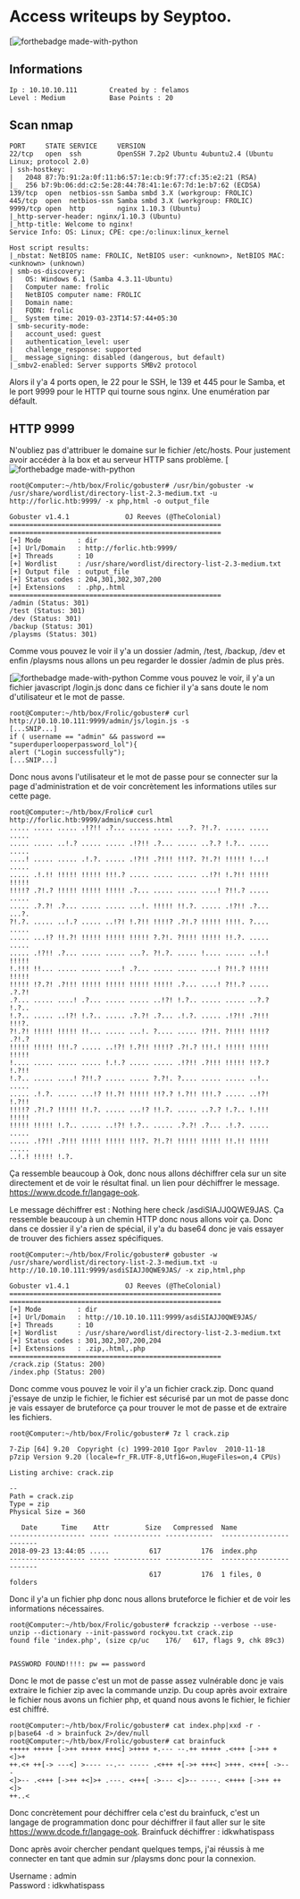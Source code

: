 # Access writeups by Seyptoo.

[![forthebadge made-with-python](https://image.noelshack.com/fichiers/2019/12/6/1553333910-capture-du-2019-03-23-10-37-40.png)

Informations
----
    Ip : 10.10.10.111        Created by : felamos
    Level : Medium           Base Points : 20

Scan nmap
----
    PORT     STATE SERVICE     VERSION
    22/tcp   open  ssh         OpenSSH 7.2p2 Ubuntu 4ubuntu2.4 (Ubuntu Linux; protocol 2.0)
    | ssh-hostkey: 
    |   2048 87:7b:91:2a:0f:11:b6:57:1e:cb:9f:77:cf:35:e2:21 (RSA)
    |_  256 b7:9b:06:dd:c2:5e:28:44:78:41:1e:67:7d:1e:b7:62 (ECDSA)
    139/tcp  open  netbios-ssn Samba smbd 3.X (workgroup: FROLIC)
    445/tcp  open  netbios-ssn Samba smbd 3.X (workgroup: FROLIC)
    9999/tcp open  http        nginx 1.10.3 (Ubuntu)
    |_http-server-header: nginx/1.10.3 (Ubuntu)
    |_http-title: Welcome to nginx!
    Service Info: OS: Linux; CPE: cpe:/o:linux:linux_kernel

    Host script results:
    |_nbstat: NetBIOS name: FROLIC, NetBIOS user: <unknown>, NetBIOS MAC: <unknown> (unknown)
    | smb-os-discovery: 
    |   OS: Windows 6.1 (Samba 4.3.11-Ubuntu)
    |   Computer name: frolic
    |   NetBIOS computer name: FROLIC
    |   Domain name: 
    |   FQDN: frolic
    |_  System time: 2019-03-23T14:57:44+05:30
    | smb-security-mode: 
    |   account_used: guest
    |   authentication_level: user
    |   challenge_response: supported
    |_  message_signing: disabled (dangerous, but default)
    |_smbv2-enabled: Server supports SMBv2 protocol

Alors il y'a 4 ports open, le 22 pour le SSH, le 139 et 445 pour le Samba, et le port 9999 pour le HTTP qui tourne sous nginx. Une enumération par défault.

HTTP 9999
----
N'oubliez pas d'attribuer le domaine sur le fichier /etc/hosts. Pour justement avoir accéder à la box et au serveur HTTP sans problème.
[![forthebadge made-with-python](https://media.discordapp.net/attachments/556442801085218827/558951107431235596/unknown.png)

    root@Computer:~/htb/box/Frolic/gobuster# /usr/bin/gobuster -w /usr/share/wordlist/directory-list-2.3-medium.txt -u http://forlic.htb:9999/ -x php,html -o output_file

    Gobuster v1.4.1              OJ Reeves (@TheColonial)
    =====================================================
    =====================================================
    [+] Mode         : dir
    [+] Url/Domain   : http://forlic.htb:9999/
    [+] Threads      : 10
    [+] Wordlist     : /usr/share/wordlist/directory-list-2.3-medium.txt
    [+] Output file  : output_file
    [+] Status codes : 204,301,302,307,200
    [+] Extensions   : .php,.html
    =====================================================
    /admin (Status: 301)
    /test (Status: 301)
    /dev (Status: 301)
    /backup (Status: 301)
    /playsms (Status: 301)

Comme vous pouvez le voir il y'a un dossier /admin, /test, /backup, /dev et enfin /playsms nous allons un peu regarder le dossier /admin de plus près.

[![forthebadge made-with-python](https://cdn.discordapp.com/attachments/556442801085218827/558962528311443466/unknown.png)
Comme vous pouvez le voir, il y'a un fichier javascript /login.js donc dans ce fichier il y'a sans doute le nom d'utilisateur et le mot de passe.


    root@Computer:~/htb/box/Frolic/gobuster# curl http://10.10.10.111:9999/admin/js/login.js -s
    [...SNIP...]
    if ( username == "admin" && password == "superduperlooperpassword_lol"){
    alert ("Login successfully");
    [...SNIP...]
    
Donc nous avons l'utilisateur et le mot de passe pour se connecter sur la page d'administration et de voir concrètement les informations utiles sur cette page.

    root@Computer:~/htb/box/Frolic# curl http://forlic.htb:9999/admin/success.html
    ..... ..... ..... .!?!! .?... ..... ..... ...?. ?!.?. ..... ..... .....
    ..... ..... ..!.? ..... ..... .!?!! .?... ..... ..?.? !.?.. ..... .....
    ....! ..... ..... .!.?. ..... .!?!! .?!!! !!!?. ?!.?! !!!!! !...! .....
    ..... .!.!! !!!!! !!!!! !!!.? ..... ..... ..... ..!?! !.?!! !!!!! !!!!!
    !!!!? .?!.? !!!!! !!!!! !!!!! .?... ..... ..... ....! ?!!.? ..... .....
    ..... .?.?! .?... ..... ..... ...!. !!!!! !!.?. ..... .!?!! .?... ...?.
    ?!.?. ..... ..!.? ..... ..!?! !.?!! !!!!? .?!.? !!!!! !!!!. ?.... .....
    ..... ...!? !!.?! !!!!! !!!!! !!!!! ?.?!. ?!!!! !!!!! !!.?. ..... .....
    ..... .!?!! .?... ..... ..... ...?. ?!.?. ..... !.... ..... ..!.! !!!!!
    !.!!! !!... ..... ..... ....! .?... ..... ..... ....! ?!!.? !!!!! !!!!!
    !!!!! !?.?! .?!!! !!!!! !!!!! !!!!! !!!!! .?... ....! ?!!.? ..... .?.?!
    .?... ..... ....! .?... ..... ..... ..!?! !.?.. ..... ..... ..?.? !.?..
    !.?.. ..... ..!?! !.?.. ..... .?.?! .?... .!.?. ..... .!?!! .?!!! !!!?.
    ?!.?! !!!!! !!!!! !!... ..... ...!. ?.... ..... !?!!. ?!!!! !!!!? .?!.?
    !!!!! !!!!! !!!.? ..... ..!?! !.?!! !!!!? .?!.? !!!.! !!!!! !!!!! !!!!!
    !.... ..... ..... ..... !.!.? ..... ..... .!?!! .?!!! !!!!! !!?.? !.?!!
    !.?.. ..... ....! ?!!.? ..... ..... ?.?!. ?.... ..... ..... ..!.. .....
    ..... .!.?. ..... ...!? !!.?! !!!!! !!?.? !.?!! !!!.? ..... ..!?! !.?!!
    !!!!? .?!.? !!!!! !!.?. ..... ...!? !!.?. ..... ..?.? !.?.. !.!!! !!!!!
    !!!!! !!!!! !.?.. ..... ..!?! !.?.. ..... .?.?! .?... .!.?. ..... .....
    ..... .!?!! .?!!! !!!!! !!!!! !!!?. ?!.?! !!!!! !!!!! !!.!! !!!!! .....
    ..!.! !!!!! !.?.

Ça ressemble beaucoup à Ook, donc nous allons déchiffrer cela sur un site directement et de voir le résultat final. un lien pour déchiffrer le message. https://www.dcode.fr/langage-ook.

Le message déchiffrer est : Nothing here check /asdiSIAJJ0QWE9JAS. Ça ressemble beaucoup à un chemin HTTP donc nous allons voir ça. Donc dans ce dossier il y'a rien de spécial, il y'a du base64 donc je vais essayer de trouver des fichiers assez spécifiques.

    root@Computer:~/htb/box/Frolic/gobuster# gobuster -w /usr/share/wordlist/directory-list-2.3-medium.txt -u http://10.10.10.111:9999/asdiSIAJJ0QWE9JAS/ -x zip,html,php

    Gobuster v1.4.1              OJ Reeves (@TheColonial)
    =====================================================
    =====================================================
    [+] Mode         : dir
    [+] Url/Domain   : http://10.10.10.111:9999/asdiSIAJJ0QWE9JAS/
    [+] Threads      : 10
    [+] Wordlist     : /usr/share/wordlist/directory-list-2.3-medium.txt
    [+] Status codes : 301,302,307,200,204
    [+] Extensions   : .zip,.html,.php
    =====================================================
    /crack.zip (Status: 200)
    /index.php (Status: 200)
    
Donc comme vous pouvez le voir il y'a un fichier crack.zip. Donc quand j'essaye de unzip le fichier, le fichier est sécurisé par un mot de passe donc je vais essayer de bruteforce ça pour trouver le mot de passe et de extraire les fichiers.

    root@Computer:~/htb/box/Frolic/gobuster# 7z l crack.zip 

    7-Zip [64] 9.20  Copyright (c) 1999-2010 Igor Pavlov  2010-11-18
    p7zip Version 9.20 (locale=fr_FR.UTF-8,Utf16=on,HugeFiles=on,4 CPUs)

    Listing archive: crack.zip

    --
    Path = crack.zip
    Type = zip
    Physical Size = 360

       Date      Time    Attr         Size   Compressed  Name
    ------------------- ----- ------------ ------------  ------------------------
    2018-09-23 13:44:05 .....          617          176  index.php
    ------------------- ----- ------------ ------------  ------------------------
                                       617          176  1 files, 0 folders
                                  
Donc il y'a un fichier php donc nous allons bruteforce le fichier et de voir les informations nécessaires.

    root@Computer:~/htb/box/Frolic/gobuster# fcrackzip --verbose --use-unzip --dictionary --init-password rockyou.txt crack.zip 
    found file 'index.php', (size cp/uc    176/   617, flags 9, chk 89c3)


    PASSWORD FOUND!!!!: pw == password
    
Donc le mot de passe c'est un mot de passe assez vulnérable donc je vais extraire le fichier zip avec la commande unzip. Du coup après avoir extraire le fichier nous avons un fichier php, et quand nous avons le fichier, le fichier est chiffré.

    root@Computer:~/htb/box/Frolic/gobuster# cat index.php|xxd -r -p|base64 -d > brainfuck 2>/dev/null                                                      
    root@Computer:~/htb/box/Frolic/gobuster# cat brainfuck 
    +++++ +++++ [->++ +++++ +++<] >++++ +.--- --.++ +++++ .<+++ [->++ +<]>+
    ++.<+ ++[-> ---<] >---- --.-- ----- .<+++ +[->+ +++<] >+++. <+++[ ->---
    <]>-- .<+++ [->++ +<]>+ .---. <+++[ ->--- <]>-- ----. <++++ [->++ ++<]>
    ++..<
    
Donc concrètement pour déchiffrer cela c'est du brainfuck, c'est un langage de programmation donc pour déchiffrer il faut aller sur le site https://www.dcode.fr/langage-ook.
Brainfuck déchiffrer : idkwhatispass

Donc après avoir chercher pendant quelques temps, j'ai réussis à me connecter en tant que admin sur /playsms donc pour la connexion.

Username : admin</br>
Password : idkwhatispass<br/>


